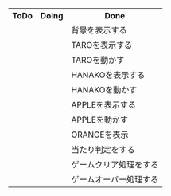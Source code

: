 
<table>
<tr>
    <th>ToDo</th>
    <th>Doing</th>
    <th>Done</th>
    </tr>
    <tr>
      <td>　</td>
      <td>　</td>
      <td>背景を表示する</td>
    </tr>
    <tr>
      <td>　</td>
      <td>　</td>
      <td>TAROを表示する</td>
    </tr>
    <tr>
      <td> </td>
      <td>　</td>
      <td>TAROを動かす</td>
    </tr>
        <tr>
      <td> </td>
      <td>　</td>
      <td>HANAKOを表示する</td>
    </tr>
        <tr>
      <td> </td>
      <td>　</td>
      <td>HANAKOを動かす</td>
    </tr>
        <tr>
      <td> </td>
      <td>　</td>
      <td>APPLEを表示する</td>
    </tr>
        <tr>
      <td> </td>
      <td>　</td>
      <td>APPLEを動かす</td>
    </tr>
        <tr>
      <td> </td>
      <td>　</td>
      <td>ORANGEを表示</td>
    </tr>
        <tr>
      <td> </td>
      <td>　</td>
      <td>当たり判定をする</td>
    </tr>
        <tr>
      <td> </td>
      <td>　</td>
      <td>ゲームクリア処理をする</td>
    </tr>
        <tr>
      <td> </td>
      <td>　</td>
      <td>ゲームオーバー処理する</td>
    </tr>
</table>